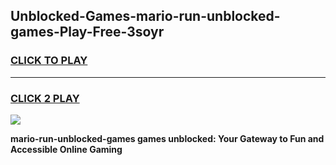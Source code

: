 
## Unblocked-Games-mario-run-unblocked-games-Play-Free-3soyr
<h3>
<a href="https://premium76.site?title=mario-run-unblocked-games&ref=17A">CLICK TO PLAY</a></h3>
<hr>

<h3>
<a href="https://premium76.site?title=mario-run-unblocked-games&ref=17A">CLICK 2 PLAY</a>
  
</h3>

<a href="https://premium76.site?title=mario-run-unblocked-games&ref=17A"><img src="https://clearcache.store/games.png"></a>


**mario-run-unblocked-games games unblocked: Your Gateway to Fun and Accessible Online Gaming**
